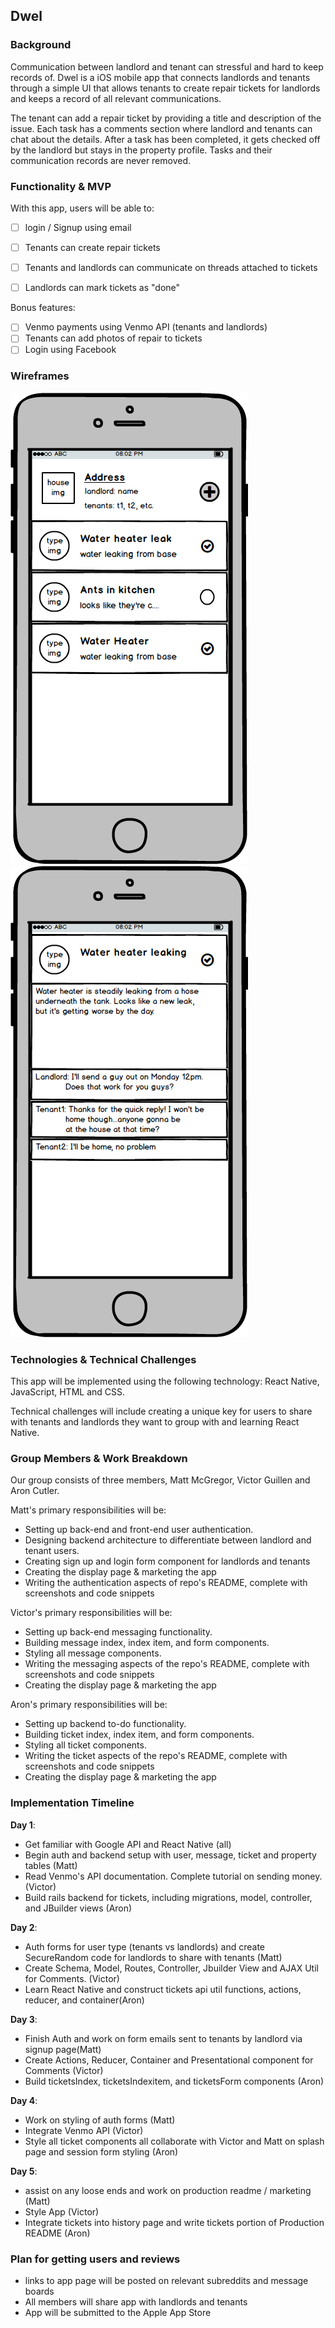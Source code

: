 ## Dwel

### Background

Communication between landlord and tenant can stressful and hard to keep records of. Dwel is a iOS mobile app that connects landlords and tenants through a simple UI that allows tenants to create repair tickets for landlords and keeps a record of all relevant communications.

The tenant can add a repair ticket by providing a title and description of the issue. Each task has a comments section where landlord and tenants can chat about the details. After a task has been completed, it gets checked off by the landlord but stays in the property profile. Tasks and their communication records are never removed.


### Functionality & MVP

With this app, users will be able to:


- [ ] login / Signup using email
- [ ] Tenants can create repair tickets
- [ ] Tenants and landlords can communicate on threads attached to tickets
- [ ] Landlords can mark tickets as "done"


Bonus features:

- [ ] Venmo payments using Venmo API (tenants and landlords)
- [ ] Tenants can add photos of repair to tickets
- [ ] Login using Facebook

### Wireframes

![location_page](wireframes/location_home.png)
![ticket_page](wireframes/ticket_page.png)


### Technologies & Technical Challenges

This app will be implemented using the following technology: React Native,
JavaScript, HTML and CSS.


Technical challenges will include creating a unique key for users to share with
tenants and landlords they want to group with and learning React Native.


### Group Members & Work Breakdown

Our group consists of three members, Matt McGregor, Victor Guillen and Aron Cutler.  

Matt's primary responsibilities will be:

- Setting up back-end and front-end user authentication.
- Designing backend architecture to differentiate between landlord and tenant users.
- Creating sign up and login form component for landlords and tenants
- Creating the display page & marketing the app
- Writing the authentication aspects of repo's README, complete with screenshots and code snippets  

Victor's primary responsibilities will be:

- Setting up back-end messaging functionality.
- Building message index, index item, and form components.  
- Styling all message components.  
- Writing the messaging aspects of the repo's README, complete with screenshots and code snippets
- Creating the display page & marketing the app

Aron's primary responsibilities will be:

- Setting up backend to-do functionality.  
- Building ticket index, index item, and form components.  
- Styling all ticket components.  
- Writing the ticket aspects of the repo's README, complete with screenshots and code snippets
- Creating the display page & marketing the app

### Implementation Timeline

**Day 1**:
- Get familiar with Google API and React Native (all)
- Begin auth and backend setup with user, message, ticket and property tables (Matt)
- Read Venmo's API documentation. Complete tutorial on sending money. (Victor)
- Build rails backend for tickets, including migrations, model, controller, and JBuilder views (Aron)

**Day 2**:
-  Auth forms for user type (tenants vs landlords) and create SecureRandom code for landlords
   to share with tenants (Matt)
- Create Schema, Model, Routes, Controller, Jbuilder View and AJAX Util for Comments. (Victor)
- Learn React Native and construct tickets api util functions, actions, reducer, and container(Aron)


**Day 3**:
-  Finish Auth and work on form emails sent to tenants by landlord via signup page(Matt)
- Create Actions, Reducer, Container and Presentational component for Comments (Victor)
- Build ticketsIndex, ticketsIndexitem, and ticketsForm components (Aron)

**Day 4**:
-  Work on styling of auth forms (Matt)
- Integrate Venmo API (Victor)
- Style all ticket components all collaborate with Victor and Matt on splash page and session form styling (Aron)


**Day 5**:
- assist on any loose ends and work on production readme / marketing (Matt)
- Style App (Victor)
- Integrate tickets into history page and write tickets portion of Production README (Aron)

### Plan for getting users and reviews
- links to app page will be posted on relevant subreddits and message boards
- All members will share app with landlords and tenants
- App will be submitted to the Apple App Store  
